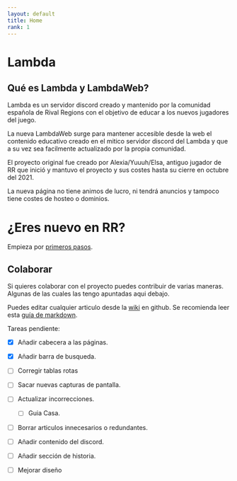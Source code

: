 ```yaml
---
layout: default
title: Home
rank: 1
---
```

# Lambda

## Qué es Lambda y LambdaWeb?

Lambda es un servidor discord creado y mantenido por la comunidad española de Rival Regions con el objetivo de educar a los nuevos jugadores del juego.

La nueva LambdaWeb surge para mantener accesible desde la web el contenido educativo creado en el mitico servidor discord del Lambda y que a su vez sea facilmente actualizado por la propia comunidad.

El proyecto original fue creado por Alexia/Yuuuh/Elsa, antiguo jugador de RR que inició y mantuvo el proyecto y sus costes hasta su cierre en octubre del 2021. 

La nueva página no tiene animos de lucro, ni tendrá anuncios y tampoco tiene costes de hosteo o dominios.

# ¿Eres nuevo en RR?
Empieza por [primeros pasos](./docs/Primeros-Pasos).

## Colaborar

Si quieres colaborar con el proyecto puedes contribuir de varias maneras. Algunas de las cuales las tengo apuntadas aqui debajo. 

Puedes editar cualquier articulo desde la [wiki](https://github.com/pbl0/lambda-rr/wiki) en github. Se recomienda leer esta [guía de markdown](https://docs.github.com/es/github/writing-on-github/getting-started-with-writing-and-formatting-on-github/basic-writing-and-formatting-syntax). 

Tareas pendiente:
- [x] Añadir cabecera a las páginas.
- [x] Añadir barra de busqueda.
- [ ] Corregir tablas rotas
- [ ] Sacar nuevas capturas de pantalla.
- [ ] Actualizar incorrecciones.
    - [ ] Guia Casa.
- [ ] Borrar articulos innecesarios o redundantes.
- [ ] Añadir contenido del discord.
- [ ] Añadir sección de historia.
- [ ] Mejorar diseño


